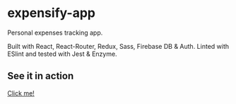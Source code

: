 # expensify-app
Personal expenses tracking app.

Built with React, React-Router, Redux, Sass, Firebase DB &amp; Auth. Linted with ESlint and tested with Jest &amp; Enzyme.


## See it in action
<a href="https://radiant-temple-62692.herokuapp.com" target="_blank">Click me!</a>
